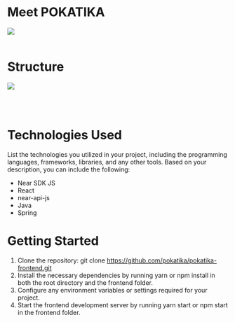 # Meet POKATIKA

![](https://velog.velcdn.com/images/seonja/post/c848ffdc-b4a1-4a25-a3fd-7ae3d644f52f/image.png)
<br>
<br>

# Structure

![](https://velog.velcdn.com/images/seonja/post/04e2cb25-4c0e-4634-95b9-4f4528ae96f7/image.png)

<br>
<br>

# Technologies Used

List the technologies you utilized in your project, including the programming languages, frameworks, libraries, and any other tools. Based on your description, you can include the following:

- Near SDK JS
- React
- near-api-js
- Java
- Spring

# Getting Started

1. Clone the repository: git clone https://github.com/pokatika/pokatika-frontend.git
2. Install the necessary dependencies by running yarn or npm install in both the root directory and the frontend folder.
3. Configure any environment variables or settings required for your project.
4. Start the frontend development server by running yarn start or npm start in the frontend folder.
